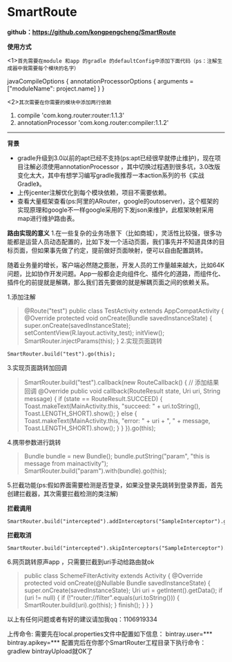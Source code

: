 # SmartRoute
**github：https://github.com/kongpengcheng/SmartRoute**

**使用方式**

<1>`首先需要在module 和app 的gradle 的defaultConfig中添加下面代码（ps：注解生成器中我需要每个模块的名字）`


 javaCompileOptions {
            annotationProcessorOptions {
                arguments = ["moduleName": project.name]
            }
        }
        
        
        
        
 <2>`其次需要在你需要的模块中添加两行依赖`
 

 1. compile 'com.kong.router:router:1.1.3'
 2.   annotationProcessor 'com.kong.router:compiler:1.1.2'

----------
**背景**

 - gradle升级到3.0以前的apt已经不支持(ps:apt已经很早就停止维护)，现在项目注解必须使用annotationProcessor ，其中切换过程遇到很多坑，3.0改版变化太大，其中有想学习编写gradle我推荐一本action系列的书《实战Gradle》。
 - 上传jcenter注解优化到每个模块依赖，项目不需要依赖。
 - 查看大量框架查看(ps:阿里的ARouter，google的outoserver)，这个框架的实现原理和google不一样google采用的下发json来维护，此框架映射采用map进行维护路由表。

**路由实现的意义**
 1.在一些复杂的业务场景下（比如商城），灵活性比较强，很多功能都是运营人员动态配置的，比如下发一个活动页面，我们事先并不知道具体的目标页面，但如果事先做了约定，提前做好页面映射，便可以自由配置跳转。

随着业务量的增长，客户端必然随之膨胀，开发人员的工作量越来越大，比如64K问题，比如协作开发问题。App一般都会走向组件化、插件化的道路，而组件化、插件化的前提就是解耦，那么我们首先要做的就是解耦页面之间的依赖关系。

   
1.添加注解
> @Route("test")
public class TestActivity extends AppCompatActivity {
    @Override
    protected void onCreate(Bundle savedInstanceState) {
        super.onCreate(savedInstanceState);
        setContentView(R.layout.activity_test);
        initView();
        SmartRouter.injectParams(this);
    }
2.实现页面跳转
```
SmartRouter.build("test").go(this);
```

3.实现页面跳转加回调

>  SmartRouter.build("test").callback(new RouteCallback() { // 添加结果回调
                    @Override
                    public void callback(RouteResult state, Uri uri, String message) {
                        if (state == RouteResult.SUCCEED) {
                            Toast.makeText(MainActivity.this, "succeed: " + uri.toString(), Toast.LENGTH_SHORT).show();
                        } else {
                            Toast.makeText(MainActivity.this, "error: " + uri + ", " + message, Toast.LENGTH_SHORT).show();
                        }
                    }
                }).go(this);








4.携带参数进行跳转

> Bundle bundle = new Bundle();
                bundle.putString("param", "this is message from mainactivity");
                SmartRouter.build("param").with(bundle).go(this);


5.拦截功能(ps:假如界面需要检测是否登录，如果没登录先跳转到登录界面，首先创建拦截器，其次需要拦截检测的类注解)

   **拦截调用**  
```
SmartRouter.build("intercepted").addInterceptors("SampleInterceptor").go(this);

```
   **拦截取消**  
```        
SmartRouter.build("intercepted").skipInterceptors("SampleInterceptor").go(this);
```
6.网页跳转原声app ，只需要拦截到uri手动给路由就ok

> public class SchemeFilterActivity extends Activity {
    @Override
    protected void onCreate(@Nullable Bundle savedInstanceState) {
        super.onCreate(savedInstanceState);
        Uri uri = getIntent().getData();
        if (uri != null) {
            if (!"router://filter".equals(uri.toString())) {
                SmartRouter.build(uri).go(this);
            }
            finish();
        }
    }
}

以上有任何问题或者有好的建议请加我qq：1106919334







上传命令:
需要先在local.properties文件中配置如下信息：
bintray.user=***
bintray.apikey=***
配置完后在你那个SmartRouter工程目录下执行命令：gradlew bintrayUpload就OK了

